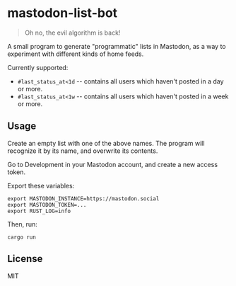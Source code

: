 # mastodon-list-bot

> Oh no, the evil algorithm is back!

A small program to generate "programmatic" lists in Mastodon, as a way to
experiment with different kinds of home feeds.

Currently supported:

* `#last_status_at<1d` -- contains all users which haven't posted in a day or more.
* `#last_status_at<1w` -- contains all users which haven't posted in a week or more.

## Usage

Create an empty list with one of the above names. The program will recognize it
by its name, and overwrite its contents.

Go to Development in your Mastodon account, and create a new access token.

Export these variables:

```
export MASTODON_INSTANCE=https://mastodon.social
export MASTODON_TOKEN=...
export RUST_LOG=info
```

Then, run:

```
cargo run
```

## License

MIT
